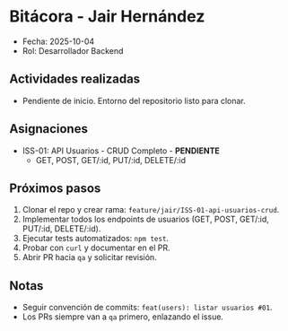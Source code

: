 # Bitácora - Jair Hernández

- Fecha: 2025-10-04
- Rol: Desarrollador Backend

## Actividades realizadas
- Pendiente de inicio. Entorno del repositorio listo para clonar.

## Asignaciones
- ISS-01: API Usuarios - CRUD Completo - **PENDIENTE**
  - GET, POST, GET/:id, PUT/:id, DELETE/:id

## Próximos pasos
1. Clonar el repo y crear rama: `feature/jair/ISS-01-api-usuarios-crud`.
2. Implementar todos los endpoints de usuarios (GET, POST, GET/:id, PUT/:id, DELETE/:id).
3. Ejecutar tests automatizados: `npm test`.
4. Probar con `curl` y documentar en el PR.
5. Abrir PR hacia `qa` y solicitar revisión.

## Notas
- Seguir convención de commits: `feat(users): listar usuarios #01`.
- Los PRs siempre van a `qa` primero, enlazando el issue.
